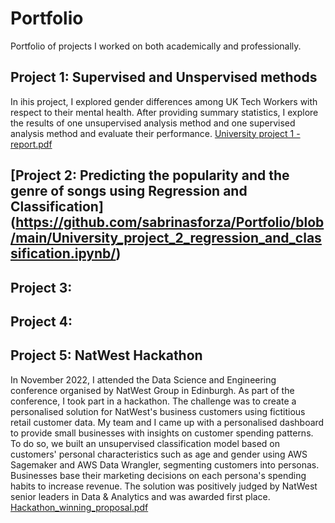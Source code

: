 # Portfolio

Portfolio of projects I worked on both academically and professionally. 


## Project 1: Supervised and Unspervised methods
In ihis project, I explored gender differences among UK Tech Workers with respect to their mental health. After providing summary statistics, I explore the results of one unsupervised analysis method and one supervised analysis method and evaluate their performance.
[University project 1 - report.pdf](https://github.com/sabrinasforza/Portfolio/files/10098864/University.project.1.-.report.pdf)


## [Project 2: Predicting the popularity and the genre of songs using Regression and Classification] (https://github.com/sabrinasforza/Portfolio/blob/main/University_project_2_regression_and_classification.ipynb/) 


## Project 3: 


## Project 4:


## Project 5: NatWest Hackathon

In November 2022, I attended the Data Science and Engineering conference organised by NatWest Group in Edinburgh. As part of the conference, I took part in a hackathon. The challenge was to create a personalised solution for NatWest's business customers using fictitious retail customer data. 
My team and I came up with a personalised dashboard to provide small businesses with insights on customer spending patterns. To do so, we built an unsupervised classification model based on customers' personal characteristics such as age and gender using AWS Sagemaker and AWS Data Wrangler, segmenting customers into personas. Businesses base their marketing decisions on each persona's spending habits to increase revenue. The solution was positively judged by NatWest senior leaders in Data & Analytics and was awarded first place.
[Hackathon_winning_proposal.pdf](https://github.com/sabrinasforza/Portfolio/files/10098860/Hackathon_winning_proposal.pdf)
